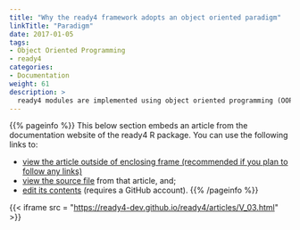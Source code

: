 ```yaml
---
title: "Why the ready4 framework adopts an object oriented paradigm"
linkTitle: "Paradigm"
date: 2017-01-05
tags:
- Object Oriented Programming
- ready4
categories:
- Documentation
weight: 61
description: >
  ready4 modules are implemented using object oriented programming (OOP). This brief article explains what this term means and why it is useful.
---
```


{{% pageinfo %}}
This below section embeds an article from the documentation website of the ready4 R package. You can use the following links to:

* [view the article outside of enclosing frame (recommended if you plan to follow any links)](https://ready4-dev.github.io/ready4/articles/V_03.html)
* [view the source file](https://github.com/ready4-dev/ready4/blob/main/vignettes/V_03.Rmd) from that article, and;
* [edit its contents](https://github.com/ready4-dev/ready4/edit/main/vignettes/V_03.Rmd) (requires a GitHub account).
{{% /pageinfo %}}

{{< iframe src = "https://ready4-dev.github.io/ready4/articles/V_03.html" >}}